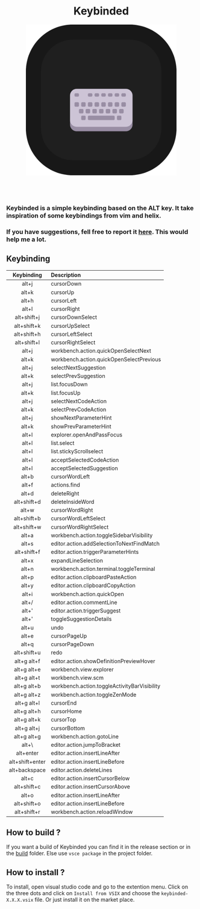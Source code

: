 <div align="center">
	<h1>Keybinded</h1>
</div>

<div align="center">
	<img width="400px" src="./resources/logo.png" alt="">
</div>

<br>

<div align="center">
    <img src="https://img.shields.io/visual-studio-marketplace/r/gael-lopes-da-silva.keybinded?style=for-the-badge&labelColor=000000" alt="">
    <img src="https://img.shields.io/visual-studio-marketplace/d/gael-lopes-da-silva.keybinded?style=for-the-badge&labelColor=000000" alt="">
    <img src="https://img.shields.io/visual-studio-marketplace/i/gael-lopes-da-silva.keybinded?style=for-the-badge&labelColor=000000" alt="">
</div>

<div align="center">
	<a href="./LICENSE.md">
        <img src="https://img.shields.io/badge/license-BSD%203--Clause-blue?style=for-the-badge&labelColor=000000" alt="">
    </a>
</div>

### Keybinded is a simple keybinding based on the ALT key. It take inspiration of some keybindings from vim and helix.

### If you have suggestions, fell free to report it [here](https://github.com/Gael-Lopes-Da-Silva/KeybindedVSCode/issues/new/choose). This would help me a lot.

## Keybinding
|   Keybinding    | Description                                  |
| :-------------: | :------------------------------------------- |
|      alt+j      | cursorDown                                   |
|      alt+k      | cursorUp                                     |
|      alt+h      | cursorLeft                                   |
|      alt+l      | cursorRight                                  |
|   alt+shift+j   | cursorDownSelect                             |
|   alt+shift+k   | cursorUpSelect                               |
|   alt+shift+h   | cursorLeftSelect                             |
|   alt+shift+l   | cursorRightSelect                            |
|      alt+j      | workbench.action.quickOpenSelectNext         |
|      alt+k      | workbench.action.quickOpenSelectPrevious     |
|      alt+j      | selectNextSuggestion                         |
|      alt+k      | selectPrevSuggestion                         |
|      alt+j      | list.focusDown                               |
|      alt+k      | list.focusUp                                 |
|      alt+j      | selectNextCodeAction                         |
|      alt+k      | selectPrevCodeAction                         |
|      alt+j      | showNextParameterHint                        |
|      alt+k      | showPrevParameterHint                        |
|      alt+l      | explorer.openAndPassFocus                    |
|      alt+l      | list.select                                  |
|      alt+l      | list.stickyScrollselect                      |
|      alt+l      | acceptSelectedCodeAction                     |
|      alt+l      | acceptSelectedSuggestion                     |
|      alt+b      | cursorWordLeft                               |
|      alt+f      | actions.find                                 |
|      alt+d      | deleteRight                                  |
|   alt+shift+d   | deleteInsideWord                             |
|      alt+w      | cursorWordRight                              |
|   alt+shift+b   | cursorWordLeftSelect                         |
|   alt+shift+w   | cursorWordRightSelect                        |
|      alt+a      | workbench.action.toggleSidebarVisibility     |
|      alt+s      | editor.action.addSelectionToNextFindMatch    |
|   alt+shift+f   | editor.action.triggerParameterHints          |
|      alt+x      | expandLineSelection                          |
|      alt+n      | workbench.action.terminal.toggleTerminal     |
|      alt+p      | editor.action.clipboardPasteAction           |
|      alt+y      | editor.action.clipboardCopyAction            |
|      alt+i      | workbench.action.quickOpen                   |
|      alt+/      | editor.action.commentLine                    |
|      alt+'      | editor.action.triggerSuggest                 |
|      alt+'      | toggleSuggestionDetails                      |
|      alt+u      | undo                                         |
|      alt+e      | cursorPageUp                                 |
|      alt+q      | cursorPageDown                               |
|   alt+shift+u   | redo                                         |
|   alt+g alt+f   | editor.action.showDefinitionPreviewHover     |
|   alt+g alt+e   | workbench.view.explorer                      |
|   alt+g alt+t   | workbench.view.scm                           |
|   alt+g alt+b   | workbench.action.toggleActivityBarVisibility |
|   alt+g alt+z   | workbench.action.toggleZenMode               |
|   alt+g alt+l   | cursorEnd                                    |
|   alt+g alt+h   | cursorHome                                   |
|   alt+g alt+k   | cursorTop                                    |
|   alt+g alt+j   | cursorBottom                                 |
|   alt+g alt+g   | workbench.action.gotoLine                    |
|     alt+\\      | editor.action.jumpToBracket                  |
|    alt+enter    | editor.action.insertLineAfter                |
| alt+shift+enter | editor.action.insertLineBefore               |
|  alt+backspace  | editor.action.deleteLines                    |
|      alt+c      | editor.action.insertCursorBelow              |
|   alt+shift+c   | editor.action.insertCursorAbove              |
|      alt+o      | editor.action.insertLineAfter                |
|   alt+shift+o   | editor.action.insertLineBefore               |
|   alt+shift+r   | workbench.action.reloadWindow                |

## How to build ?
If you want a build of Keybinded you can find it in the release section or in the [build](./build/) folder. Else use `vsce package` in the project folder.

## How to install ?
To install, open visual studio code and go to the extention menu. Click on the three dots and click on `Install from VSIX` and choose the `keybinded-X.X.X.vsix` file. Or just install it on the market place.